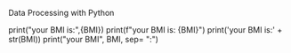 Data Processing with Python

print("your BMI is:",{BMI})
print(f"your BMI is: {BMI}")
print('your BMI is:' + str(BMI))
print("your BMI", BMI, sep= ":")
